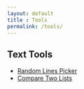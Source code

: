 ```yaml
---
layout: default
title : Tools
permalink: /tools/
---
```


## Text Tools

- <a name="Random Lines Picker" href="/tools/random-lines/" target="_blank">Random Lines Picker</a>
- <a name="Compare Two Lists" href="/tools/compare-two-lists/" target="_blank">Compare Two Lists</a>
